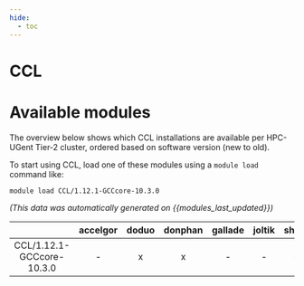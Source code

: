 ```yaml
---
hide:
  - toc
---
```


CCL
===

# Available modules


The overview below shows which CCL installations are available per HPC-UGent Tier-2 cluster, ordered based on software version (new to old).

To start using CCL, load one of these modules using a `module load` command like:

```shell
module load CCL/1.12.1-GCCcore-10.3.0
```

*(This data was automatically generated on {{modules_last_updated}})*  

| |accelgor|doduo|donphan|gallade|joltik|shinx|
| :---: | :---: | :---: | :---: | :---: | :---: | :---: |
|CCL/1.12.1-GCCcore-10.3.0|-|x|x|-|-|-|
